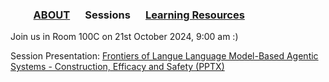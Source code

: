 ### &emsp;&emsp; [ABOUT](./index.md) &emsp; Sessions &emsp; [Learning Resources](./Resources) &emsp;

Join us in Room 100C on 21st October 2024, 9:00 am :)

Session Presentation: [Frontiers of Langue Language Model-Based Agentic Systems - Construction, Efficacy and Safety (PPTX)](https://github.com/Frontiers-of-AI-Agents-Tutorial/Frontiers-of-AI-Agents-Tutorial.github.io/raw/main/Files/Frontiers%20of%20Langue%20Language%20Model-Based%20Agentic%20Systems%20-%20Construction%2C%20Efficacy%20and%20Safety.pptx)


